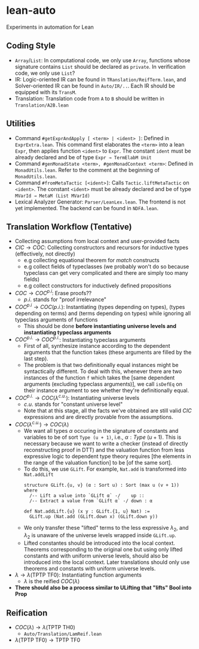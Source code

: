 # lean-auto
Experiments in automation for Lean

## Coding Style
* ``Array``/``List``: In computational code, we only use ``Array``, functions whose signature contains ``List`` should be declared as ``private``. In verification code, we only use ```List```?
* IR: Logic-oriented IR can be found in ```TRanslation/ReifTerm.lean```, and Solver-oriented IR can be found in ```Auto/IR/..```. Each IR should be equipped with its ``TransM``.
* Translation: Translation code from ``A`` to ``B`` should be written in ```Translation/A2B.lean```

## Utilities
* Command ```#getExprAndApply [ <term> | <ident> ]```: Defined in ```ExprExtra.lean```. This command first elaborates the ```<term>``` into a lean ```Expr```, then applies function ```<ident>``` to ```Expr```. The constant ```ident``` must be already declared and be of type ```Expr → TermElabM Unit```
* Command ```#genMonadState <term>, #genMonadContext <term>```: Defined in ```MonadUtils.lean```. Refer to the comment at the beginning of ```MonadUtils.lean```.
* Command ```#fromMetaTactic [<ident>]```: Calls ```Tactic.liftMetaTactic``` on ```<ident>```. The constant ```<ident>``` must be already declared and be of type ```MVarId → MetaM (List MVarId)```
* Lexical Analyzer Generator: ```Parser/LeanLex.lean```. The frontend is not yet implemented. The backend can be found in ```NDFA.lean```.

## Translation Workflow (Tentative)
* Collecting assumptions from local context and user-provided facts
* $CIC \to COC$: Collecting constructors and recursors for inductive types (effectively, not directly)
  * e.g collecting equational theorem for *match* constructs
  * e.g collect fields of typeclasses (we probably won't do so because typeclass can get very complicated and there are simply too many fields)
  * e.g collect constructors for inductively defined propositions
* $COC \to COC^{p.i}$: Erase proofs??
  * $p.i.$ stands for "proof irrelevance"
* $COC^{p.i} \to COC({p.i.})$: Instantiating (types depending on types), (types depending on terms) and (terms depending on types) while ignoring all typeclass arguments of functions
  * This should be done **before instantiating universe levels and instantiating typeclass arguments**
* $COC^{p.i.} \to COC^{p.i.}$: Instantiating typeclass arguments
  * First of all, synthesize instance according to the dependent arguments that the function takes (these arguments are filled by the last step).
  * The problem is that two definitionally equal instances might be syntactically different. To deal with this, whenever there are two instances of the function `f` which takes the [same dependent arguments (excluding typeclass arguments)], we call `isDefEq` on their instance argument to see whether they're definitionally equal.
* $COC^{p.i.} \to COC(\lambda^{c.u.})$: Instantiating universe levels
  * $c.u.$ stands for "constant universe level"
  * Note that at this stage, all the facts we've obtained are still valid $CIC$ expressions and are directly provable from the assumptions.
* $COC(\lambda^{c.u.}) \to COC(\lambda)$
  * We want all types $α$ occuring in the signature of constants and variables to be of sort ```Type (u + 1)```, i.e., $α : Type \ (u + 1)$. This is necessary because we want to write a checker (instead of directly reconstructing proof in DTT) and the valuation function from less expressive logic to dependent type theory requires [the elements in the range of the valuation function] to be [of the same sort].
  * To do this, we use ```GLift```. For example, ```Nat.add``` is transformed into ```Nat.addLift```
    ```lean
    structure GLift.{u, v} (α : Sort u) : Sort (max u (v + 1)) where
      /-- Lift a value into `GLift α` -/    up ::
      /-- Extract a value from `GLift α` -/ down : α

    def Nat.addLift.{u} (x y : GLift.{1, u} Nat) :=
      GLift.up (Nat.add (GLift.down x) (GLift.down y))
    ```
  * We only transfer these "lifted" terms to the less expressive $\lambda_2$, and $\lambda_2$ is unaware of the universe levels wrapped inside ```GLift.up```.
  * Lifted constantes should be introduced into the local context. Theorems corresponding to the original one but using only lifted constants and with uniform universe levels, should also be introduced into the local context. Later translations should only use theorems and constants with uniform universe levels.
* $\lambda \to \lambda(\text{TPTP TF0})$: Instantiating function arguments
  * $\lambda$ is the reified $COC(\lambda)$
* **There should also be a process similar to ULifting that "lifts" Bool into Prop**

## Reification
* $COC(\lambda) \to \lambda(\text{TPTP\ TH0})$
  * ```Auto/Translation/LamReif.lean```
* $\lambda(\text{TPTP TF0}) \to \text{TPTP TF0}$